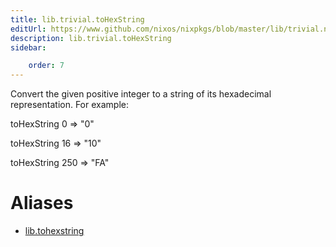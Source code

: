 ```yaml
---
title: lib.trivial.toHexString
editUrl: https://www.github.com/nixos/nixpkgs/blob/master/lib/trivial.nix#L632C17
description: lib.trivial.toHexString
sidebar:

    order: 7
---
```


Convert the given positive integer to a string of its hexadecimal
representation. For example:

toHexString 0 => "0"

toHexString 16 => "10"

toHexString 250 => "FA"


# Aliases

- [lib.tohexstring](/nix-doc-comments/reference/lib/lib-tohexstring)


